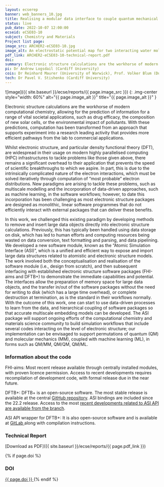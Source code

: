 ```yaml
---
layout: ecserep
banner: web_banners_10.jpg
title: Realising a modular data interface to couple quantum mechanical calculators with external data-driven workflows
status: live
pub_date: 2022-10-07 12:00:00
ecseid: eCSE03-10
subject: Chemistry and Materials
Project list page:
image_src: ARCHER2-eCSE03-10.jpg
image_alt: An electrostatic potential map for two interacting water molecules, overlaid with the atoms, as exported from FHI-aims using the Atomic Simulation Interface.
pdf_link: ARCHER2-eCSE03-10-technical-report.pdf
doi: 
summary: Electronic structure calculations are the workhorse of modern computational chemistry, allowing for the prediction of information for a range of vital societal applications, such as drug efficacy, composition of new solar cells, or environmental impact of pollutants. However, the intrinsically complicated nature of electron interactions leads to a great variety of computational chemistry software. Complex interoperation between computer codes can slow the progress of research. To address this, a new applications programming interface, Atomic Simulation Interface (ASI), was developed and then implemented in established electronic structure software packages. This offers a unified and efficient way to export and import large data structures used in electronic structure calculations and for classical molecular dynamics simulations.
pi: Dr Andrew Logsdail (Cardiff University)
cois: Dr Reinhard Maurer (University of Warwick), Prof. Volker Blum (Duke University), Dr Mariana Rossi (Max Planck Institute for the Structure and Dynamics of Matter), Dr Ben Hourahine (University of Strathclyde), Prof. Scott Woodley (University College London), Dr Thomas Keal (STFC Daresbury) 
tech: Dr Pavel V. Stishenko (Cardiff University) 
---
```




![image]({{ site.baseurl }}/ecse/reports/{{ page.image_src }})
{: .img-center style="width: 60%" alt="{{ page.image_alt }}" title="{{ page.image_alt }}" }


Electronic structure calculations are the workhorse of modern computational chemistry, allowing for the prediction of information for a range of vital societal applications, such as drug efficacy, the composition of new solar cells, or the environmental impact of pollutants. With these predictions, computation has been transformed from an approach that supports experiment into a research leading activity that provides more efficient pathways from the lab to commercial applications.

Whilst electronic structure, and particular density functional theory (DFT), are widespread in their usage on modern highly parallelised computing (HPC) infrastructures to tackle problems like those given above, there remains a significant overhead to their application that prevents the speed of scientific breakthroughs to which we aspire. In part, this is due to the intrinsically complicated nature of the electron interactions, which must be solved iteratively through computation of “most probable” electron distributions. New paradigms are arising to tackle these problems, such as multiscale modelling and the incorporation of data-driven approaches, such as machine learning, in the software workflows; however, to date this incorporation has been challenging as most electronic structure packages are designed as monolithic, linear software programmes that do not efficiently interact with external packages that can deliver these benefits. 

In this work, we challenged this existing paradigm by developing methods to remove and insert large data objects directly into electronic structure calculations. Previously, this has typically been handled using data storage on disk, which has led to human efforts and computing resources being wasted on data conversion, text formatting and parsing, and data pipelining. We developed a new software module, known as the “Atomic Simulation Interface (ASI)”, which is a unified and efficient way to expose and import large data structures related to atomistic and electronic structure models. The work involved both the conceptualisation and realisation of the software module (i.e., design from scratch), and then subsequent interfacing with established electronic structure software packages (FHI-aims and DFTB+) to demonstrate the immediate capabilities and potential. The interfaces allow the preparation of memory space for large data objects, and the transfer in/out of the software packages without the need for writing to disk (which has a large time overhead), or complete destruction at termination, as is the standard in their workflows normally. With the outcome of this work, one can start to use data-driven processes to learn from the data, and hierarchical coupling of software packages so that accurate multiscale embedding models can be developed. The ASI package will support ongoing efforts of the computational chemistry and materials science community to build simulation workflows that include several codes interacting on the level of electronic structure; our implementation can be envisaged to support permutations of quantum (QM) and molecular mechanics (MM), coupled with machine learning (ML), in forms such as QM/MM, QM/QM, QM/ML.
 
### Information about the code
 
FHI-aims: Most recent release available through centrally installed modules, with proven licence permission. Access to recent developments requires recompilation of development code, with formal release due in the near future.

DFTB+:  DFTB+ is an open-source software. The most stable release is available at the central [GitHub repository](https://github.com/dftbplus/dftbplus). ASI bindings are included since the 22.2 release. Access to the most [recent developments related to ASI API are available from the branch](https://github.com/PavelStishenko/dftbplus/tree/api-dm-3).

ASI API wrapper for DFTB+: It is also open-source software and is available at [GitLab ](https://gitlab.com/pvst/asi) along with compilation instructions. 


### Technical Report

[Download as PDF]({{ site.baseurl }}/ecse/reports/{{ page.pdf_link }}) 


{% if page.doi  %}
### DOI
  <a href="https://doi.org/{{ page.doi }}">
     {{ page.doi }}
  </a>
{% endif %}